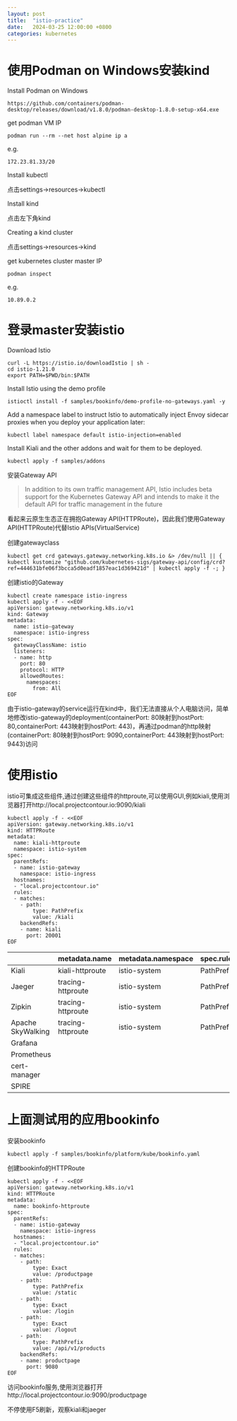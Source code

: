 ```yaml
---
layout: post
title:  "istio-practice"
date:   2024-03-25 12:00:00 +0800
categories: kubernetes
---
```


# 使用Podman on Windows安装kind

Install Podman on Windows

```
https://github.com/containers/podman-desktop/releases/download/v1.8.0/podman-desktop-1.8.0-setup-x64.exe
```

get podman VM IP

```
podman run --rm --net host alpine ip a
```

e.g.

```
172.23.81.33/20
```

Install kubectl

点击settings->resources->kubectl

Install kind

点击左下角kind

Creating a kind cluster

点击settings->resources->kind

get kubernetes cluster master IP

```
podman inspect
```

e.g.

```
10.89.0.2
```

# 登录master安装istio

Download Istio

```
curl -L https://istio.io/downloadIstio | sh -
cd istio-1.21.0
export PATH=$PWD/bin:$PATH
```

Install Istio using the demo profile

```
istioctl install -f samples/bookinfo/demo-profile-no-gateways.yaml -y
```

Add a namespace label to instruct Istio to automatically inject Envoy sidecar proxies when you deploy your application later:

```
kubectl label namespace default istio-injection=enabled
```

Install Kiali and the other addons and wait for them to be deployed.

```
kubectl apply -f samples/addons
```

安装Gateway API

> In addition to its own traffic management API, Istio includes beta support for the Kubernetes Gateway API and intends to make it the default API for traffic management in the future

看起来云原生生态正在拥抱Gateway API(HTTPRoute)，因此我们使用Gateway API(HTTPRoute)代替Istio APIs(VirtualService)

创建gatewayclass

```
kubectl get crd gateways.gateway.networking.k8s.io &> /dev/null || { kubectl kustomize "github.com/kubernetes-sigs/gateway-api/config/crd?ref=444631bfe06f3bcca5d0eadf1857eac1d369421d" | kubectl apply -f -; }
```

创建istio的Gateway

```
kubectl create namespace istio-ingress
kubectl apply -f - <<EOF
apiVersion: gateway.networking.k8s.io/v1
kind: Gateway
metadata:
  name: istio-gateway
  namespace: istio-ingress
spec:
  gatewayClassName: istio
  listeners:
  - name: http
    port: 80
    protocol: HTTP
    allowedRoutes:
      namespaces:
        from: All
EOF
```

由于istio-gateway的service运行在kind中，我们无法直接从个人电脑访问，简单地修改istio-gateway的deployment(containerPort: 80映射到hostPort: 80,containerPort: 443映射到hostPort: 443)，再通过podman的http映射(containerPort: 80映射到hostPort: 9090,containerPort: 443映射到hostPort: 9443)访问

# 使用istio

istio可集成这些组件,通过创建这些组件的httproute,可以使用GUI,例如kiali,使用浏览器打开http://local.projectcontour.io:9090/kiali

```
kubectl apply -f - <<EOF
apiVersion: gateway.networking.k8s.io/v1
kind: HTTPRoute
metadata:
  name: kiali-httproute
  namespace: istio-system
spec:
  parentRefs:
  - name: istio-gateway
    namespace: istio-ingress
  hostnames: 
  - "local.projectcontour.io"
  rules:
  - matches:
    - path:
        type: PathPrefix
        value: /kiali
    backendRefs:
    - name: kiali
      port: 20001
EOF
```

|                   | metadata.name     | metadata.namespace | spec.rules.matches.path.type | spec.rules.matches.path.value | spec.rules.backendRefs.name | spec.rules.backendRefs.port |
| ----------------- | ----------------- | ------------------ | ---------------------------- | ----------------------------- | --------------------------- | --------------------------- |
| Kiali             | kiali-httproute   | istio-system       | PathPrefix                   | /kiali                        | kiali                       | 20001                       |
| Jaeger            | tracing-httproute | istio-system       | PathPrefix                   | /tracing                      | tracing                     | 80                          |
| Zipkin            | tracing-httproute | istio-system       | PathPrefix                   | /tracing                      | tracing                     | 80                          |
| Apache SkyWalking | tracing-httproute | istio-system       | PathPrefix                   | /tracing                      | tracing-ui                  | 8080                        |
| Grafana           |                   |                    |                              |                               |                             |                             |
| Prometheus        |                   |                    |                              |                               |                             |                             |
| cert-manager      |                   |                    |                              |                               |                             |                             |
| SPIRE             |                   |                    |                              |                               |                             |                             |



# 上面测试用的应用bookinfo

安装bookinfo

```
kubectl apply -f samples/bookinfo/platform/kube/bookinfo.yaml
```

创建bookinfo的HTTPRoute

```
kubectl apply -f - <<EOF
apiVersion: gateway.networking.k8s.io/v1
kind: HTTPRoute
metadata:
  name: bookinfo-httproute
spec:
  parentRefs:
  - name: istio-gateway
    namespace: istio-ingress
  hostnames: 
  - "local.projectcontour.io"
  rules:
  - matches:
    - path:
        type: Exact
        value: /productpage
    - path:
        type: PathPrefix
        value: /static
    - path:
        type: Exact
        value: /login
    - path:
        type: Exact
        value: /logout
    - path:
        type: PathPrefix
        value: /api/v1/products
    backendRefs:
    - name: productpage
      port: 9080
EOF
```

访问bookinfo服务,使用浏览器打开http://local.projectcontour.io:9090/productpage

不停使用F5刷新，观察kiali和jaeger
